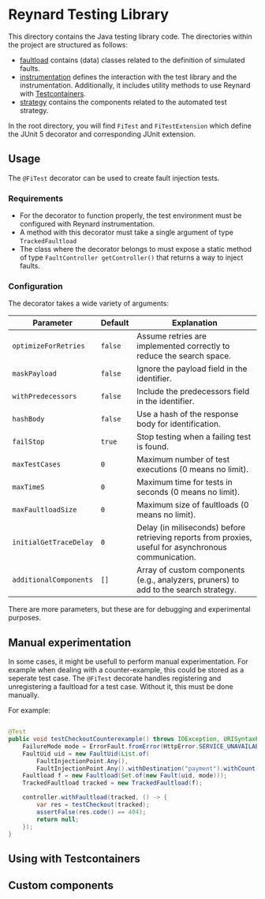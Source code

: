 # Reynard Testing Library

This directory contains the Java testing library code.
The directories within the project are structured as follows:

- [faultload](./src/main/java/dev/reynard/junit/faultload/) contains (data) classes related to the definition of simulated faults.
- [instrumentation](./src/main/java/dev/reynard/junit/instrumentation/) defines the interaction with the test library and the instrumentation. Additionally, it includes utility methods to use Reynard with [Testcontainers](https://testcontainers.com/).
- [strategy](./src/main/java/dev/reynard/junit/strategy/) contains the components related to the automated test strategy.

In the root directory, you will find `FiTest` and `FiTestExtension` which define the JUnit 5 decorator and corresponding JUnit extension.

## Usage

The `@FiTest` decorator can be used to create fault injection tests.

### Requirements

- For the decorator to function properly, the test environment must be configured with Reynard instrumentation.
- A method with this decorator must take a single argument of type `TrackedFaultload`
- The class where the decorator belongs to must expose a static method of type `FaultController getController()` that returns a way to inject faults.

### Configuration

The decorator takes a wide variety of arguments:

| Parameter            | Default | Explanation                                                                                           |
| -------------------- | ------- | ----------------------------------------------------------------------------------------------------- |
| `optimizeForRetries`   | `false`   | Assume retries are implemented correctly to reduce the search space.                                  |
| `maskPayload`          | `false`   | Ignore the payload field in the identifier.                                                           |
| `withPredecessors`     | `false`   | Include the predecessors field in the identifier.                                                     |
| `hashBody`             | `false`   | Use a hash of the response body for identification.                                                   |
| `failStop`             | `true`    | Stop testing when a failing test is found.                                                            |
| `maxTestCases`         | `0`       | Maximum number of test executions (0 means no limit).                                                 |
| `maxTimeS`             | `0`       | Maximum time for tests in seconds (0 means no limit).                                                 |
| `maxFaultloadSize`     | `0`       | Maximum size of faultloads (0 means no limit).                                                        |
| `initialGetTraceDelay` | `0`       | Delay (in miliseconds) before retrieving reports from proxies, useful for asynchronous communication. |
| `additionalComponents` | `[]`      | Array of custom components (e.g., analyzers, pruners) to add to the search strategy.                  |

There are more parameters, but these are for debugging and experimental purposes.

## Manual experimentation

In some cases, it might be usefull to perform manual experimentation. For example when dealing with a counter-example, this could be stored as a seperate test case.
The `@FiTest` decorate handles registering and unregistering a faultload for a test case. Without it, this must be done manually.

For example:

```java

@Test
public void testCheckoutCounterexample() throws IOException, URISyntaxException {
    FailureMode mode = ErrorFault.fromError(HttpError.SERVICE_UNAVAILABLE);
    FaultUid uid = new FaultUid(List.of(
        FaultInjectionPoint.Any(),
        FaultInjectionPoint.Any().withDestination("payment").withCount(0)));
    Faultload f = new Faultload(Set.of(new Fault(uid, mode)));
    TrackedFaultload tracked = new TrackedFaultload(f);

    controller.withFaultload(tracked, () -> {
        var res = testCheckout(tracked);
        assertFalse(res.code() == 404);
        return null;
    });
}
```

## Using with Testcontainers

## Custom components

<!-- Manual experimentation -->
<!-- Writing custom components -->
